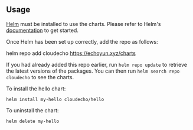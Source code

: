 ## Usage

[Helm](https://helm.sh) must be installed to use the charts.  Please refer to
Helm's [documentation](https://helm.sh/docs) to get started.

Once Helm has been set up correctly, add the repo as follows:

  helm repo add cloudecho https://echoyun.xyz/charts

If you had already added this repo earlier, run `helm repo update` to retrieve
the latest versions of the packages.  You can then run `helm search repo
cloudecho` to see the charts.

To install the hello chart:

    helm install my-hello cloudecho/hello

To uninstall the chart:

    helm delete my-hello